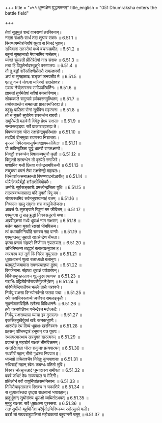 +++
title = "०५१ धूम्नाक्षेण युद्धागमनम्"
title_english = "051 Dhumraksha enters the battle field"

+++

तेषां सुतुमुलं शब्दं वानराणां तरस्विनाम्।  
नदतां राक्षसैः सार्धं तदा शुश्राव रावणः ॥ 6.51.1 ॥   
स्निग्धगम्भीरनिर्घोषं श्रुत्वा स निनदं भृशम्।  
सचिवानां ततस्तेषां मध्ये वचनमब्रवीत् ॥ 6.51.2 ॥   
बहूनां सुमहानादो मेघानामिव गर्जताम्।  
व्यक्तं सुमहती प्रीतिरेतेषां नात्र संशयः ॥ 6.51.3 ॥   
तथा हि विपुलैर्नादश्चुक्षुभे वरुणालयः ॥ 6.51.4 ॥   
तौ तु बद्धौ शरैस्तीक्ष्णैर्भ्रातरौ रामलक्ष्मणौ।  
अयं च सुमहान्नादः शङ्कां जनयतीव मे ॥ 6.51.5 ॥   
एतत्तु वचनं चोक्त्वा मन्त्रिणो राक्षसेश्वरः।  
उवाच नैर्ऋतांस्तत्र समीपपरिवर्तिनः ॥ 6.51.6 ॥   
ज्ञायतां तूर्णमेतेषां सर्वेषां वनचारिणाम्।  
शोककाले समुत्पन्ने हर्षकारणमुत्थितम् ॥ 6.51.7 ॥   
तथोक्तास्तेन सम्भ्रान्ताः प्राकारमधिरुह्य ते।  
ददृशुः पालितां सेनां सुग्रीवेण महात्मना ॥ 6.51.8 ॥   
तो च मुक्तौ सुघोरेण शरबन्धेन राघवौ।  
समुत्थितौ महावेगौ विषेदुः प्रेक्ष्य राक्षसाः ॥ 6.51.9 ॥   
सन्त्रस्तहृदयाः सर्वे प्राकारादवरुह्य ते।  
विषण्णवदना घोरा राक्षसेन्द्रमुपस्थिताः ॥ 6.51.10 ॥   
तदप्रियं दीनमुखा रावणस्य निशाचराः।  
कृत्स्नं निवेदयामासुर्यथावद्वाक्यकोविदाः ॥ 6.51.11 ॥   
यौ ताविन्द्रजिता युद्धे भ्रातरौ रामलक्ष्मणौ।  
निबद्धौ शरबन्धेन निष्प्रकम्पभुजौ कृतौ ॥ 6.51.12 ॥   
विमुक्तौ शरबन्धेन तौ दृश्येते रणाजिरे।  
पाशानिव गजौ छित्त्वा गजेन्द्रसमविक्रमौ ॥ 6.51.13 ॥   
तच्छ्रुत्वा वचनं तेषां राक्षसेन्द्रो महाबलः।  
चिन्ताशोकसमाक्रान्तो विषण्णवदनोऽब्रवीत् ॥ 6.51.14 ॥   
घोरैर्दत्तवरैर्बद्धौ शरैराशीविषोपमैः।  
अमोघैः सूर्यसङ्काशैः प्रमथ्येन्द्रजिता युधि ॥ 6.51.15 ॥   
तदस्त्रबन्धमासाद्य यदि मुक्तौ रिपू मम।  
संशयस्थमिदं सर्वमनुपश्याम्यहं बलम् ॥ 6.51.16 ॥   
निष्फलाः खलु संवृत्ताः शरा वासुकितेजसः।  
आदत्तं यैः सुसङ्ग्रामे रिपूणां मम जीवितम् ॥ 6.51.17 ॥   
एवमुक्त्वा तु सङ्क्रुद्धो निःश्वसन्नुरगो यथा।  
अब्रवीद्रक्षसां मध्ये धूम्राक्षं नाम राक्षसम् ॥ 6.51.18 ॥   
बलेन महता युक्तो रक्षसां भीमविक्रम।  
त्वं वधायाभिनिर्याहि रामस्य सह वानरैः ॥ 6.51.19 ॥   
एवमुक्तस्तु धूम्राक्षो राक्षसेन्द्रेण धीमता।  
कृत्वा प्रणामं संहृष्टो निर्जगाम नृपालयात् ॥ 6.51.20 ॥   
अभिनिष्कम्य तद्द्वारं बलाध्यक्षमुवाच ह।  
त्वरयस्व बलं तूर्णं किं चिरेण युयुत्सतः ॥ 6.51.21 ॥   
धूम्राक्षवचनं श्रुत्वा बलाध्यक्षो बलानुगः।  
बलमुद्योजयामास रावणस्याज्ञया द्रुतम् ॥ 6.51.22 ॥   
विगर्जमानाः संहृष्टा धूम्राक्षं पर्यवारयन्।  
विविधायुधहस्ताश्च शूलमुद्गरपाणयः ॥ 6.51.23 ॥   
गदाभिः पट्टिशैर्दण्डैरायसैर्मुसलैर्भृशम् ॥ 6.51.24 ॥   
परिघैर्बिन्दिपालैश्च भल्लैः प्रासैः परश्वधैः।  
निर्ययू राक्षसा दिग्भ्योनर्दन्तो जलदा यथा ॥ 6.51.25 ॥   
रथैः कवचिनस्त्वन्ये ध्वजैश्च समलङ्कृतैः।  
सुवर्णजालविहितैः खरैश्च विविधाननैः ॥ 6.51.26 ॥   
हयैः परमशीघ्रैश्च गजैन्द्रैश्च मदोत्कटैः।  
निर्ययू राक्षसव्याघ्रा व्याघ्रा इव दुरासदाः ॥ 6.51.27 ॥   
वृकसिंहमुखैर्युक्तं खरैः कनकभूषणैः।  
आरुरोह रथं दिव्यं धूम्राक्षः खरनिस्वनः ॥ 6.51.28 ॥   
प्रहसन् पश्चिमद्वारं हनूमान् यत्र यूथपः।  
रथप्रवरमास्थाय खरयुक्तं खरस्वनम् ॥ 6.51.29 ॥   
प्रयान्तं तु महाघोरं राक्षसं भीमविक्रमम्।  
अन्तरिक्षगता घोराः शकुनाः प्रत्यवारयन् ॥ 6.51.30 ॥   
रथशीर्षे महान् भीमो गृध्रश्च निपपात ह।  
ध्वजाग्रे ग्रथिताश्चैव निपेतुः कुणपाशनाः ॥ 6.51.31 ॥   
रुधिरार्द्रो महान् श्वेतः कबन्धः पतितो भुवि।  
विस्वरं चोत्सृजन्नादं धूम्नाक्षस्य समीपतः ॥ 6.51.32 ॥   
ववर्ष रुधिरं देवः सञ्चचाल च मेदिनी।  
प्रतिलोभं ववौ वायुर्निर्घातसमनिस्वनः ॥ 6.51.33 ॥   
तिमिरौघावृतास्तत्र दिशश्च न चकाशिरे ॥ 6.51.34 ॥   
स तूत्पातांस्तदा दृष्ट्वा राक्षसानां भयावहान्।  
प्रादुर्भूतान् सुघोरांश्च धूम्राक्षो व्यथितोऽभवत् ॥ 6.51.35 ॥   
मुमुहू राक्षसाः सर्वे धूम्राक्षस्य पुरस्सराः ॥ 6.51.36 ॥   
ततः सुभीमो बहुभिर्निशाचरैर्वृतोऽभिनिष्क्रम्य रणोत्सुको बली।  
ददर्श तां राघवबाहुपालितां महौघकल्पां बहुवानरीं चमूम् ॥ 6.51.37 ॥   
